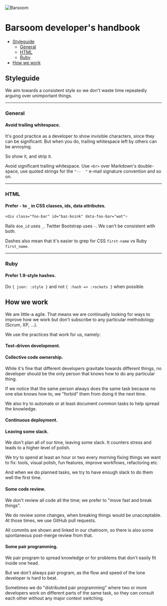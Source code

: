 ![Barsoom](http://barsoom.se/barsoom.png)

# Barsoom developer's handbook

* [Styleguide](#styleguide)
  * [General](#general)
  * [HTML](#html)
  * [Ruby](#ruby)
* [How we work](#how-we-work)

## Styleguide

We aim towards a consistent style so we don't waste time repeatedly arguing over unimportant things.


---
### General

#### Avoid trailing whitespace.

It's good practice as a developer to show invisible characters, since they can be significant. But when you do, trailing whitespace left by others can be annoying.

So show it, and strip it.

Avoid significant trailing whitespace. Use `<br>` over Markdown's double-space, use quoted strings for the `"--  "` e-mail signature convention and so on.

---
### HTML

#### Prefer `-` to `_` in CSS classes, ids, data attributes.

``` css
<div class="foo-bar" id="baz-boink" data-foo-bar="wat">
```

Rails `dom_id` uses `_`. Twitter Bootstrap uses `-`. We can't be consistent with both.

Dashes also mean that it's easier to grep for CSS `first-name` vs Ruby `first_name`.

---
### Ruby

#### Prefer 1.9-style hashes.

Do `{ json: :style }` and not `{ :hash => :rockets }` when possible.


## How we work

We are little-a agile. That means we are continually looking for ways to improve how we work but don't subscribe to any particular methodology (Scrum, XP, …).

We use the practices that work for us, namely:

#### Test-driven development.

#### Collective code ownership.

While it's fine that different developers gravitate towards different things, no developer should be the only person that knows how to do any particular thing.

If we notice that the same person always does the same task because no one else knows how to, we "forbid" them from doing it the next time.

We also try to automate or at least document common tasks to help spread the knowledge.

#### Continuous deployment.

#### Leaving some slack.

We don't plan all of our time, leaving some slack. It counters stress and leads to a higher level of polish.

We try to spend at least an hour or two every morning fixing things we want to fix: tools, visual polish, fun features, improve workflows, refactoring etc.

And when we do planned tasks, we try to have enough slack to do them well the first time.

#### Some code review.

We don't review all code all the time; we prefer to "move fast and break things".

We do review some changes, when breaking things would be unacceptable. At those times, we use GitHub pull requests.

All commits are shown and linked in our chatroom, so there is also some spontaneous post-merge review from that.

#### Some pair programming.

We pair program to spread knowledge or for problems that don't easily fit inside one head.

But we don't always pair program, as the flow and speed of the lone developer is hard to beat.

Sometimes we do "distributed pair programming" where two or more developers work on different parts of the same task, so they can consult each other without any major context switching.
